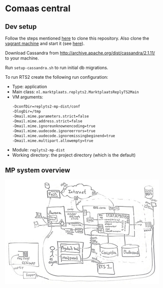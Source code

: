 # Comaas central

## Dev setup
Follow the steps mentioned [here](https://github.corp.ebay.com/ecg-comaas/ecg-comaas-central/wiki#set-up-code-review) to 
clone this repository.
Also clone the [vagrant machine](https://github.corp.ebay.com/ecg-comaas/ecg-comaas-vagrant) and start it (see [here](https://github.corp.ebay.com/ecg-comaas/ecg-comaas-vagrant#get-started)). 

Download Cassandra from http://archive.apache.org/dist/cassandra/2.1.11/ to your machine.

Run `setup-cassandra.sh` to run initial db migrations.

To run RTS2 create the following run configuration:

* Type: application
* Main class: `nl.marktplaats.replyts2.MarktplaatsReplyTS2Main`
* VM arguments:
  ```
  -DconfDir=replyts2-mp-dist/conf
  -DlogDir=/tmp
  -Dmail.mime.parameters.strict=false
  -Dmail.mime.address.strict=false
  -Dmail.mime.ignoreunknownencoding=true
  -Dmail.mime.uudecode.ignoreerrors=true
  -Dmail.mime.uudecode.ignoremissingbeginend=true
  -Dmail.mime.multipart.allowempty=true
  ```
* Module: `replyts2-mp-dist`
* Working directory: the project directory (which is the default)

## MP system overview
![Messaging system overview at Marktplaats](/docs/20151221-messaging-system-overview.jpg)
